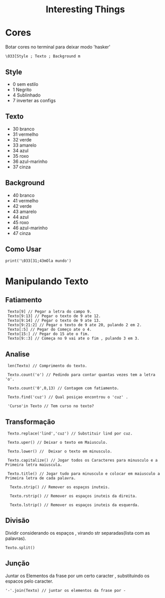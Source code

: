 <h1 align=center>Interesting Things</h1>

# Cores
<p>Botar cores no terminal para deixar modo 'hasker'</p>

```
\033[Style ; Texto ; Background m
```
## Style

* 0 sem estilo
* 1 Negrito
* 4 Sublinhado
* 7 inverter as configs

## Texto

* 30 branco
* 31 vermelho
* 32 verde
* 33 amarelo
* 34 azul
* 35 roxo
* 36 azul-marinho
* 37 cinza

## Background

* 40 branco
* 41 vermelho
* 42 verde
* 43 amarelo
* 44 azul
* 45 roxo
* 46 azul-marinho
* 47 cinza

## Como Usar
```
print('\033[31;43mOla mundo')
```
# Manipulando Texto

## Fatiamento 
```
 Texto[9] // Pegar a letra do campo 9.
 Texto[9:13] // Pegar o texto de 9 ate 12.
 Texto[9:14] // Pegar o texto de 9 ate 13.
 Texto[9:21:2] // Pegar o texto de 9 ate 20, pulando 2 em 2.
 Texto[:5] // Pegar do Começo ate o 4.
 Texto[15:] // Pegar do 15 ate o fim.
 Texto[9::3] // Começa no 9 vai ate o fim , pulando 3 em 3.
```
## Analise
```
 len(Texto) // Comprimento do texto.

 Texto.count('o') // Pedindo para contar quantas vezes tem a letra 'o'.

 Texto.count('0',0,13) // Contagem com fatiamento.

 Texto.find('cuz') // Qual posiçao encontrou o 'cuz' .

 'Curso'in Texto // Tem curso no texto?
```
## Transformação 
```
 Texto.replace('lind','cuz') // Substituir lind por cuz.

 Texto.uper() // Deixar o texto em Maiusculo.

 Texto.lower() //  Deixar o texto em minusculo.

 Texto.capitalize() // Jogar todos os Caracteres para minusculo e a Primeira letra maiuscula.

 Texto.title() // Jogar tudo para minusculo e colocar em maiusculo a Primeira letra de cada palavra.

  Texto.strip() // Remover os espaços inuteis.

  Texto.rstrip() // Remover os espaços inuteis da direita.

  Texto.lstrip() // Remover os espaços inuteis da esquerda.
```
## Divisão
Dividir considerando os espaços , virando str separadas(lista com as palavras).
```
Texto.split() 
```
## Junção
Juntar os Elementos da frase por um certo caracter , substituindo os espacos pelo caracter.
```
'-'.join(Texto) // juntar os elementos da frase por -
 ```